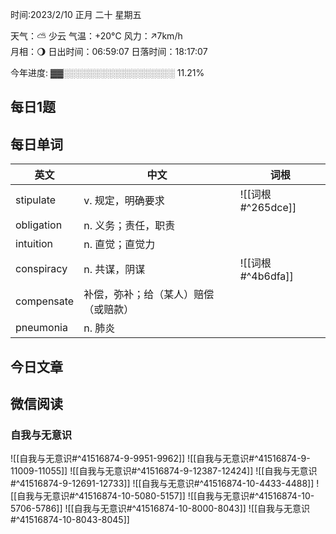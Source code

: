 

时间:2023/2/10 正月 二十 星期五

天气：⛅️  少云 气温：+20°C 风力：↗7km/h  
月相：🌖 日出时间：06:59:07 日落时间：18:17:07

今年进度: ▓▓░░░░░░░░░░░░░░░░░░ 11.21%


## 每日1题


## 每日单词

| 英文       | 中文                                 | 词根              |
| ---------- | ------------------------------------ | ----------------- |
| stipulate  | v. 规定，明确要求                    | ![[词根#^265dce]] |
| obligation | n. 义务；责任，职责                  |                   |
| intuition  | n. 直觉；直觉力                      |                   |
| conspiracy | n. 共谋，阴谋                        | ![[词根#^4b6dfa]] |
| compensate | 补偿，弥补；给（某人）赔偿（或赔款） |                   |
| pneumonia  | n. 肺炎                              |                   |


## 今日文章



## 微信阅读

<!-- start of weread -->

### 自我与无意识
![[自我与无意识#^41516874-9-9951-9962]]
![[自我与无意识#^41516874-9-11009-11055]]
![[自我与无意识#^41516874-9-12387-12424]]
![[自我与无意识#^41516874-9-12691-12733]]
![[自我与无意识#^41516874-10-4433-4488]]
![[自我与无意识#^41516874-10-5080-5157]]
![[自我与无意识#^41516874-10-5706-5786]]
![[自我与无意识#^41516874-10-8000-8043]]
![[自我与无意识#^41516874-10-8043-8045]]

<!-- end of weread -->
